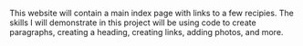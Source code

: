 This website will contain a main index page with links to a few recipies. The skills I will demonstrate in this project will be using code to create paragraphs, creating a heading, creating links, adding photos, and more.